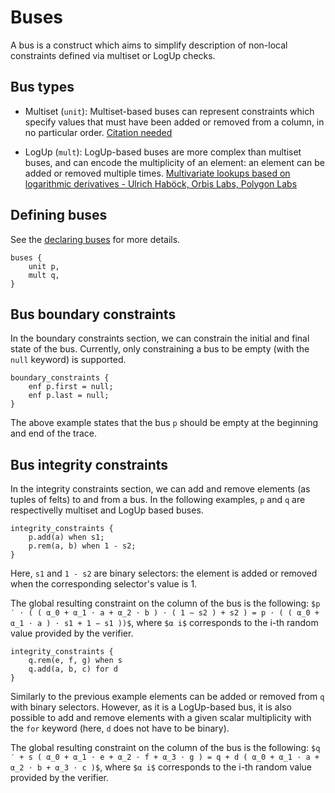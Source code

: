# Buses

A bus is a construct which aims to simplify description of non-local constraints defined via multiset or LogUp checks.

## Bus types

- Multiset (`unit`): Multiset-based buses can represent constraints which specify values that must have been added or removed from a column, in no particular order.
[Citation needed]()

- LogUp (`mult`): LogUp-based buses are more complex than multiset buses, and can encode the multiplicity of an element: an element can be added or removed multiple times.
[Multivariate lookups based on logarithmic derivatives - Ulrich Haböck, Orbis Labs, Polygon Labs](https://eprint.iacr.org/2022/1530)

## Defining buses

See the [declaring buses](./declarations.md#buses) for more details.

```
buses {
    unit p,
    mult q,
}
```

## Bus boundary constraints

In the boundary constraints section, we can constrain the initial and final state of the bus. Currently, only constraining a bus to be empty (with the  `null` keyword) is supported.

```
boundary_constraints {
    enf p.first = null;
    enf p.last = null;
}
```

The above example states that the bus `p` should be empty at the beginning and end of the trace.

## Bus integrity constraints

In the integrity constraints section, we can add and remove elements (as tuples of felts) to and from a bus. In the following examples, `p` and `q` are respectivelly multiset and LogUp based buses.

```
integrity_constraints {
    p.add(a) when s1;
    p.rem(a, b) when 1 - s2;
}
```

Here, `s1` and `1 - s2` are binary selectors: the element is added or removed when the corresponding selector's value is 1.

The global resulting constraint on the column of the bus is the following: `$p ′ ⋅ ( ( α_0 + α_1 ⋅ a + α_2 ⋅ b ) ⋅ ( 1 − s2 ) + s2 ) = p ⋅ ( ( α_0 + α_1 ⋅ a ) ⋅ s1 + 1 − s1 ))$`, where `$α i$` corresponds to the i-th random value provided by the verifier.

```
integrity_constraints {
    q.rem(e, f, g) when s
    q.add(a, b, c) for d
}
```

Similarly to the previous example elements can be added or removed from `q` with binary selectors. However, as it is a LogUp-based bus, it is also possible to add and remove elements with a given scalar multiplicity with the `for` keyword (here, `d` does not have to be binary).

The global resulting constraint on the column of the bus is the following: `$q ′ + s ( α_0 + α_1 ⋅ e + α_2 ⋅ f + α_3 ⋅ g ) = q + d ( α_0 + α_1 ⋅ a + α_2 ⋅ b + α_3 ⋅ c )$`, where `$α i$` corresponds to the i-th random value provided by the verifier.
